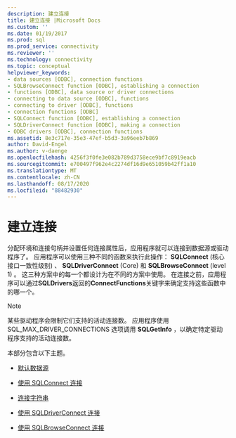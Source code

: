 ```yaml
---
description: 建立连接
title: 建立连接 |Microsoft Docs
ms.custom: ''
ms.date: 01/19/2017
ms.prod: sql
ms.prod_service: connectivity
ms.reviewer: ''
ms.technology: connectivity
ms.topic: conceptual
helpviewer_keywords:
- data sources [ODBC], connection functions
- SQLBrowseConnect function [ODBC], establishing a connection
- functions [ODBC], data source or driver connections
- connecting to data source [ODBC], functions
- connecting to driver [ODBC], functions
- connection functions [ODBC]
- SQLConnect function [ODBC], establishing a connection
- SQLDriverConnect function [ODBC], making a connection
- ODBC drivers [ODBC], connection functions
ms.assetid: 8e3c717e-35e3-47ef-b5d3-3a96eeb7b869
author: David-Engel
ms.author: v-daenge
ms.openlocfilehash: 4256f3f0fe3e082b789d3758ece9bf7c8919eacb
ms.sourcegitcommit: e700497f962e4c2274df16d9e651059b42ff1a10
ms.translationtype: MT
ms.contentlocale: zh-CN
ms.lasthandoff: 08/17/2020
ms.locfileid: "88482930"
---
```

# <a name="establishing-a-connection"></a>建立连接
分配环境和连接句柄并设置任何连接属性后，应用程序就可以连接到数据源或驱动程序了。 应用程序可以使用三种不同的函数来执行此操作： **SQLConnect** (核心接口一致性级别) 、 **SQLDriverConnect** (Core) 和 **SQLBrowseConnect** (level 1) 。 这三种方案中的每一个都设计为在不同的方案中使用。 在连接之前，应用程序可以通过**SQLDrivers**返回的**ConnectFunctions**关键字来确定支持这些函数中的哪一个。  
  
> [!NOTE]  
>  某些驱动程序会限制它们支持的活动连接数。 应用程序使用 SQL_MAX_DRIVER_CONNECTIONS 选项调用 **SQLGetInfo** ，以确定特定驱动程序支持的活动连接数。  
  
 本部分包含以下主题。  
  
-   [默认数据源](../../../odbc/reference/develop-app/default-data-source.md)  
  
-   [使用 SQLConnect 连接](../../../odbc/reference/develop-app/connecting-with-sqlconnect.md)  
  
-   [连接字符串](../../../odbc/reference/develop-app/connection-strings.md)  
  
-   [使用 SQLDriverConnect 连接](../../../odbc/reference/develop-app/connecting-with-sqldriverconnect.md)  
  
-   [使用 SQLBrowseConnect 连接](../../../odbc/reference/develop-app/connecting-with-sqlbrowseconnect.md)
